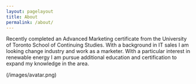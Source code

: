 ```yaml
---
layout: pagelayout
title: About
permalink: /about/
---
```

<p>
Recently completed an Advanced Marketing certificate from the University of Toronto School of Continuing Studies. With a background in IT sales I am looking change industry and work as a marketer. With a particular interest in renewable energy I am pursue additional education and certification to expand my knowledge in the area.
</p>
<div style="center;">
  (/images/avatar.png)
</div>
